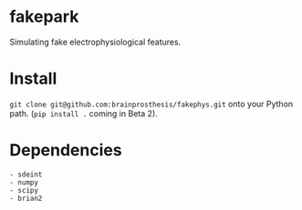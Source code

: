 # fakepark

Simulating fake electrophysiological features.

# Install

`git clone git@github.com:brainprosthesis/fakephys.git` onto your Python path. (`pip install .` coming in Beta 2).


# Dependencies

    - sdeint
    - numpy
    - scipy
    - brian2